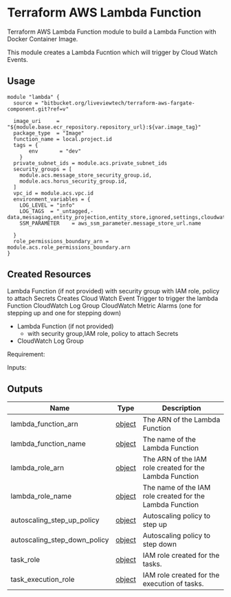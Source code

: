 # Terraform AWS Lambda Function


Terraform AWS Lambda Function  module  to build a Lambda Function with Docker Container Image.

This module creates a Lambda Fucntion which will trigger by Cloud Watch Events.


## Usage
```hcl
module "lambda" {
  source = "bitbucket.org/liveviewtech/terraform-aws-fargate-component.git?ref=v"

  image_uri     = "${module.base.ecr_repository.repository_url}:${var.image_tag}"
  package_type  = "Image"
  function_name = local.project.id
  tags = {
       env       = "dev"
    }
  private_subnet_ids = module.acs.private_subnet_ids
  security_groups = [
    module.acs.message_store_security_group.id,
    module.acs.horus_security_group.id,
  ]
  vpc_id = module.acs.vpc.id
  environment_variables = {
    LOG_LEVEL = "info"
    LOG_TAGS  = "_untagged,-data,messaging,entity_projection,entity_store,ignored,settings,cloudwatch"
    SSM_PARAMETER    = aws_ssm_parameter.message_store_url.name
   
  }
  role_permissions_boundary_arn = module.acs.role_permissions_boundary.arn
}
```


## Created Resources
Lambda Function (if not provided)
with security group
with IAM role, policy to attach Secrets
Creates Cloud Watch Event Trigger to trigger the lambda Function
CloudWatch Log Group
CloudWatch Metric Alarms (one for stepping up and one for stepping down)
- Lambda Function (if not provided)
  - with security group,IAM role, policy to attach Secrets
- CloudWatch Log Group


Requirement:

Inputs:

## Outputs

| Name                           | Type                                                                                                                | Description                                                      |
| ------------------------------ | ------------------------------------------------------------------------------------------------------------------- | ---------------------------------------------------------------- |
| lambda_function_arn               | [object](https://www.terraform.io/docs/providers/aws/r/ecs_service.html#attributes-reference)                       | The ARN of the Lambda Function                                      |
| lambda_function_name                  | [object](https://www.terraform.io/docs/providers/aws/r/ecs_cluster.html#attributes-reference)                       | The name of the Lambda Function |
| lambda_role_arn               | [object](https://www.terraform.io/docs/providers/aws/r/security_group.html#attributes-reference)                    | The ARN of the IAM role created for the Lambda Function            |
| lambda_role_name               | [object](https://www.terraform.io/docs/providers/aws/r/ecs_task_definition.html#attributes-reference)               | The name of the IAM role created for the Lambda Function                |
| autoscaling_step_up_policy     | [object](https://www.terraform.io/docs/providers/aws/r/autoscaling_policy.html#attributes-reference)                | Autoscaling policy to step up                                    |
| autoscaling_step_down_policy   | [object](https://www.terraform.io/docs/providers/aws/r/autoscaling_policy.html#attributes-reference)                | Autoscaling policy to step down                                  |
| task_role                      | [object](https://registry.terraform.io/providers/hashicorp/aws/latest/docs/resources/iam_role#attributes-reference) | IAM role created for the tasks.                                  |
| task_execution_role            | [object](https://registry.terraform.io/providers/hashicorp/aws/latest/docs/resources/iam_role#attributes-reference) | IAM role created for the execution of tasks.                     |


